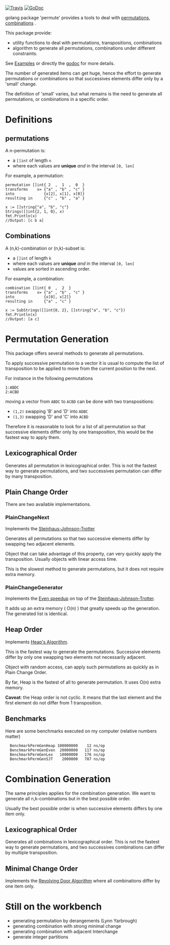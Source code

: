 [![Travis](https://travis-ci.org/etnz/permute.svg?branch=master)](https://travis-ci.org/etnz/permute.svg?branch=master)
[![GoDoc](https://godoc.org/github.com/etnz/permute?status.svg)](https://godoc.org/github.com/etnz/permute)

golang package 'permute' provides a tools to deal with 
[permutations](https://en.wikipedia.org/wiki/Permutations), 
[combinations](https://en.wikipedia.org/wiki/Combination)
.

This package provide:

- utility functions to deal with permutations, transpositions, combinations
- algorithm to generate all permutations, combinations under different constraints.

See [Examples](https://godoc.org/github.com/etnz/permute#pkg-examples) or directly the [godoc](https://godoc.org/github.com/etnz/permute) for more details.


The number of generated items can get huge, hence the effort to generate permutations or combinations 
so that successives elements differ only by a 'small' change.

The definition of 'small' varies, but what remains is the need to generate all permutations, or combinations in a specific order.


# Definitions

## permutations

A n-permutation is:

- a `[]int` of length `n`
- where each values are **unique**  *and* in the interval `[0, len[`

For example, a permutation:

    permutation []int{ 2  ,  1  ,  0  }
    transforms    x= {"a" , "b" , "c" }
    into             {x[2], x[1], x[0]}
    resulting in     {"c" , "b" , "a" }

    x := []string{"a", "b", "c"}
    Strings([]int{2, 1, 0}, x)
    fmt.Println(x)
    //Output: [c b a]

## Combinations

A (n,k)-combination or (n,k)-subset is:

- a `[]int` of length `k`
- where each values are **unique**  *and* in the interval `[0, len[`
- values are sorted  in ascending order.

For example, a combination:

    combination []int{ 0  ,  2  }
    transforms    x= {"a" , "b" , "c" }
    into             {x[0], x[2]}
    resulting in     {"a" , "c" }

    x := SubStrings([]int{0, 2}, []string{"a", "b", "c"})
    fmt.Println(x)
    //Output: [a c]




# Permutation Generation

This package offers several methods to generate all permutations.

To apply successive permutation to a vector it is usual to compute the list of transposition to be applied to move from the current position to the next.

For instance in the following permutations 

    1:ABDC
    2:ACBD

moving a vector from `ABDC` to `ACBD` can be done with two transpositions: 

- `(1,2)` swapping 'B' and 'D' into `ADBC`
- `(1,3)` swapping 'D' and 'C' into `ACBD`

Therefore it is reasonable to look for a list of all permutation so that successive elements differ only by one transposition, this would be the fastest way to apply them.


## Lexicographical Order

Generates all permutation in lexicographical order. 
This is not the fastest way to generate permutations, and two successives permutation can differ by many transposition.

## Plain Change Order

There are two available implementations.

### PlainChangeNext

Implements the [Steinhaus-Johnson-Trotter](https://en.wikipedia.org/wiki/Steinhaus%E2%80%93Johnson%E2%80%93Trotter_algorithm)

Generates all permutations so that two successive elements differ by swapping two adjacent elements.

Object that can take advantage of this property, can very quickly apply the transposition. Usually objects with linear access time.

This is the slowest method to generate permutations, but it does not require extra memory.

### PlainChangeGenerator

Implements the [Even speedup](https://en.wikipedia.org/wiki/Steinhaus%E2%80%93Johnson%E2%80%93Trotter_algorithm#Even.27s_speedup) on top of the [Steinhaus-Johnson-Trotter](https://en.wikipedia.org/wiki/Steinhaus%E2%80%93Johnson%E2%80%93Trotter_algorithm).

It adds up an extra memory ( O(n) ) that greatly speeds up the generation. The generated list is identical.

## Heap Order


Implements [Heap's Algorithm](https://en.wikipedia.org/wiki/Heap%27s_algorithm).

This is the fastest way to generate the permutations.
Successive elements differ by only one swapping two elements not necessarily adjacent.

Object with random access, can apply such permutations as quickly as in Plain Change Order.

By far, Heap is the fastest of all to generate permutation. It uses O(n) extra memory.

**Caveat**: the Heap order is not cyclic. It means that the last element and the first element do not differ from 1 transposition.


## Benchmarks 

Here are some benchmarks executed on my computer (relative numbers matter)

      BenchmarkPermGenHeap 100000000    12 ns/op
      BenchmarkPermGenEven  20000000   117 ns/op
      BenchmarkPermGenLex   10000000   176 ns/op
      BenchmarkPermGenSJT    2000000   787 ns/op



# Combination Generation

The same principles applies for the combination generation. We want to generate all n,k-combinations but in the best possible order.

Usually the best possible order is when successive elements differs by one item only.

## Lexicographical Order

Generates all combinations in lexicographical order. 
This is not the fastest way to generate permutations, and two successives combinations can differ by multiple transposition.


## Minimal Change Order

Implements the [Revolving Door Algorithm](https://books.google.fr/books?id=0ArDOdcWNQcC&lpg=PA48&ots=JEsy6Hgdio&dq=revolving%20door%20algorithm&pg=PA49#v=onepage&q=revolving%20door%20algorithm&f=false) where all combinations differ by one item only.

# Still on the workbench

- generating permutation by derangements (Lynn Yarbrough)
- generating combination with strong minimal change
- generating combination with adjacent Interchange
- generate integer partitions

